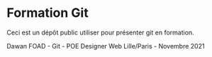 # Formation Git

Ceci est un dépôt public utiliser pour présenter git en formation.

Dawan FOAD - Git - POE Designer Web Lille/Paris - Novembre 2021
